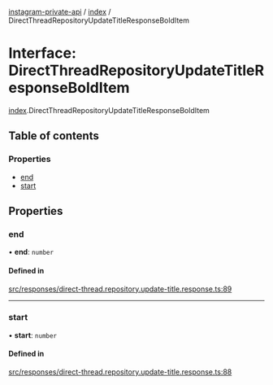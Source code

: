 [instagram-private-api](../../README.md) / [index](../../modules/index.md) / DirectThreadRepositoryUpdateTitleResponseBoldItem

# Interface: DirectThreadRepositoryUpdateTitleResponseBoldItem

[index](../../modules/index.md).DirectThreadRepositoryUpdateTitleResponseBoldItem

## Table of contents

### Properties

- [end](DirectThreadRepositoryUpdateTitleResponseBoldItem.md#end)
- [start](DirectThreadRepositoryUpdateTitleResponseBoldItem.md#start)

## Properties

### end

• **end**: `number`

#### Defined in

[src/responses/direct-thread.repository.update-title.response.ts:89](https://github.com/Nerixyz/instagram-private-api/blob/0e0721c/src/responses/direct-thread.repository.update-title.response.ts#L89)

___

### start

• **start**: `number`

#### Defined in

[src/responses/direct-thread.repository.update-title.response.ts:88](https://github.com/Nerixyz/instagram-private-api/blob/0e0721c/src/responses/direct-thread.repository.update-title.response.ts#L88)
